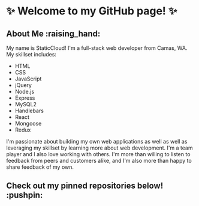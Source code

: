 <h1>✨ Welcome to my GitHub page! ✨</h1>

<h2>About Me :raising_hand:</h2>
<p>My name is StaticCloud! I'm a full-stack web developer from Camas, WA. My skillset includes:</p>
<ul>
  <li>HTML</li>
  <li>CSS</li>
  <li>JavaScript</li>
  <li>jQuery</li>
  <li>Node.js</li>
  <li>Express</li>
  <li>MySQL2</li>
  <li>Handlebars</li>
  <li>React</li>
  <li>Mongoose</li>
  <li>Redux</li> 
</ul>

<p>I'm passionate about building my own web applications as well as well as leveraging my skillset by learning more about web development. I'm a team player and I also love working with others. I'm more than willing to listen to feedback from peers and customers alike, and I'm also more than happy to share feedback of my own.</p>


<h2>Check out my pinned repositories below! :pushpin:</h2>
